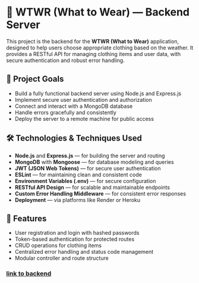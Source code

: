 # 🧥 WTWR (What to Wear) — Backend Server

This project is the backend for the **WTWR (What to Wear)** application, designed to help users choose appropriate clothing based on the weather. It provides a RESTful API for managing clothing items and user data, with secure authentication and robust error handling.

## 📌 Project Goals

- Build a fully functional backend server using Node.js and Express.js
- Implement secure user authentication and authorization
- Connect and interact with a MongoDB database
- Handle errors gracefully and consistently
- Deploy the server to a remote machine for public access

## 🛠️ Technologies & Techniques Used

- **Node.js** and **Express.js** — for building the server and routing
- **MongoDB** with **Mongoose** — for database modeling and queries
- **JWT (JSON Web Tokens)** — for secure user authentication
- **ESLint** — for maintaining clean and consistent code
- **Environment Variables (.env)** — for secure configuration
- **RESTful API Design** — for scalable and maintainable endpoints
- **Custom Error Handling Middleware** — for consistent error responses
- **Deployment** — via platforms like Render or Heroku

## 🚀 Features

- User registration and login with hashed passwords
- Token-based authentication for protected routes
- CRUD operations for clothing items
- Centralized error handling and status code management
- Modular controller and route structure

### [link to backend](https://github.com/ezrabales/se_project_express)
